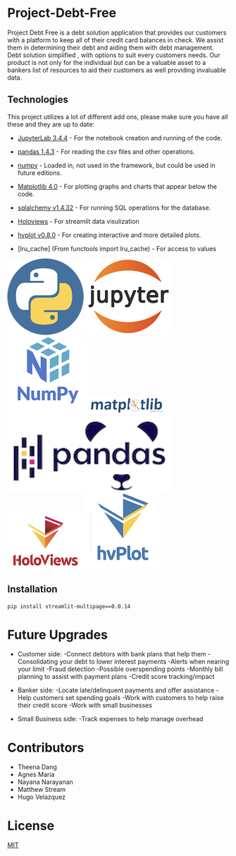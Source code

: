 # Project-Debt-Free
Project Debt Free is a debt solution application that provides our customers with a platform to keep all of
their credit card balances in check. We assist them in determining their debt and aiding them with debt management.
Debt solution simplified , with options to suit every customers needs. Our product is not only for the individual but 
can be a valuable asset to a bankers list of resources to aid their customers as well providing invaluable data.


## Technologies

This project utilizes a lot of different add ons, please make sure you have all these and they are up to date:

* [JupyterLab 3.4.4](https://jupyter.org/) - For the notebook creation and running of the code.

* [pandas 1.4.3](https://github.com/pandas-dev/pandas/blob/main/README.md) - For reading the csv files and other operations.

* [numpy](https://https://numpy.org/) - Loaded in, not used in the framework, but could be used in future editions.

* [Matplotlib 4.0](https://matplotlib.org/) - For plotting graphs and charts that appear below the code.

* [sqlalchemy v1.4.32](https://github.com/sqlalchemy/sqlalchemy) - For running SQL operations for the database.

* [Holoviews](https://holoviews.org/) - For streamlit data visulization

* [hvplot v0.8.0](https://github.com/holoviz/hvplot#readme) - For creating interactive and more detailed plots.

* [lru_cache] (From functools import lru_cache) - For access to values



![Python Logo](images/python.png) ![JupyterLab Logo](images/jupyterlab.png) ![Numpy Logo](images/Numpy.png) 
![Mat Plot Logo](images/matplotlib.png) ![Pandas Logo](images/Pandas.png) ![HoloView Logo](images/HoloViews.png) 
![hv plot logo](images/hvplot.png)


## Installation


```bash
pip install streamlit-multipage==0.0.14
```

# Future Upgrades
* Customer side:
   -Connect debtors with bank plans that help them
   -Consolidating your debt to lower interest payments
   -Alerts when nearing your limit
   -Fraud detection
   -Possible overspending points
   -Monthly bill planning to assist with payment plans
   -Credit score tracking/impact

* Banker side:
   -Locate late/delinquent payments and offer assistance
   -Help customers set spending goals
   -Work with customers to help raise their credit score
   -Work with small businesses

* Small Business side:
   -Track expenses to help manage overhead

# Contributors

- Theena Dang
- Agnes Maria
- Nayana Narayanan
- Matthew Stream
- Hugo Velazquez 

# License
[MIT](license)
